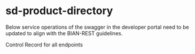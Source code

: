 # sd-product-directory

Below service operations of the swagger in the developer portal need to be updated to align with the BIAN-REST guidelines.

Control Record for all endpoints